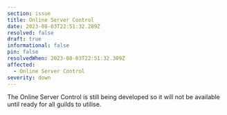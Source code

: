 ```yaml
---
section: issue
title: Online Server Control
date: 2023-08-03T22:51:32.289Z
resolved: false
draft: true
informational: false
pin: false
resolvedWhen: 2023-08-03T22:51:32.309Z
affected:
  - Online Server Control
severity: down
---
```

T﻿he Online Server Control is still being developed so it will not be available until ready for all guilds to utilise.